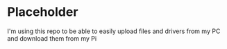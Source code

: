 # Placeholder
I'm using this repo to be able to easily upload files and drivers from my PC and download them from my Pi
